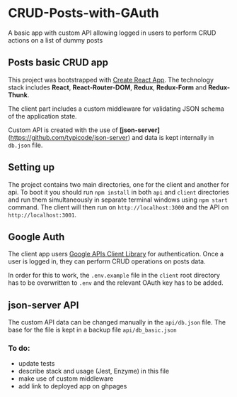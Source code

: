# CRUD-Posts-with-GAuth

A basic app with custom API allowing logged in users to perform CRUD actions on a list of dummy posts

## Posts basic CRUD app

This project was bootstrapped with [Create React App](https://github.com/facebook/create-react-app).
The technology stack includes **React**, **React-Router-DOM**, **Redux**, **Redux-Form** and **Redux-Thunk**.

The client part includes a custom middleware for validating JSON schema of the application state.

Custom API is created with the use of **[json-server]**(https://github.com/typicode/json-server) and data is kept internally in `db.json` file.

## Setting up

The project contains two main directories, one for the client and another for api.
To boot it you should run `npm install` in both `api` and `client` directories and run them simultaneously in separate terminal windows using `npm start` command. The client will then run on `http://localhost:3000` and the API on `http://localhost:3001`.

## Google Auth

The client app users [Google APIs Client Library](https://developers.google.com/api-client-library/javascript/reference/referencedocs) for authentication. Once a user is logged in, they can perform CRUD operations on posts data.

In order for this to work, the `.env.example` file in the `client` root directory has to be overwritten to `.env` and the relevant OAuth key has to be added.

## json-server API

The custom API data can be changed manually in the `api/db.json` file. The base for the file is kept in a backup file `api/db_basic.json`

### To do:

- update tests
- describe stack and usage (Jest, Enzyme) in this file
- make use of custom middleware
- add link to deployed app on ghpages
